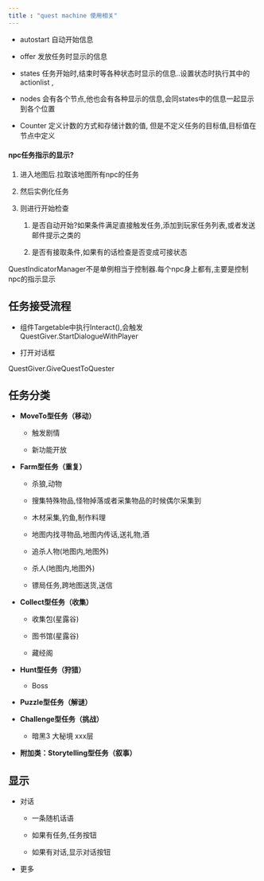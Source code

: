```yaml
---
title : "quest machine 使用相关"
---
```


- autostart  自动开始信息

- offer 发放任务时显示的信息

- states   任务开始时,结束时等各种状态时显示的信息..设置状态时执行其中的actionlist ,

- nodes  会有各个节点,他也会有各种显示的信息,会同states中的信息一起显示到各个位置

- Counter  定义计数的方式和存储计数的值,  但是不定义任务的目标值,目标值在节点中定义

#### npc任务指示的显示?

1. 进入地图后.拉取该地图所有npc的任务

2. 然后实例化任务

3. 则进行开始检查

   1. 是否自动开始?如果条件满足直接触发任务,添加到玩家任务列表,或者发送邮件提示之类的

   2. 是否有接取条件,如果有的话检查是否变成可接状态

QuestIndicatorManager不是单例相当于控制器.每个npc身上都有,主要是控制npc的指示显示

## 任务接受流程

- 组件Targetable中执行Interact(),会触发QuestGiver.StartDialogueWithPlayer

- 打开对话框

QuestGiver.GiveQuestToQuester

## 任务分类

- **MoveTo型任务（移动）**

  * 触发剧情

  * 新功能开放

- **Farm型任务（重复）**

  * 杀狼,动物

  * 搜集特殊物品,怪物掉落或者采集物品的时候偶尔采集到

  * 木材采集,钓鱼,制作料理

  * 地图内找寻物品,地图内传话,送礼物,酒

  * 追杀人物(地图内,地图外)

  * 杀人(地图内,地图外)

  * 镖局任务,跨地图送货,送信

- **Collect型任务（收集）**

  * 收集包(星露谷)

  * 图书馆(星露谷)

  * 藏经阁

- **Hunt型任务（狩猎）**

  * Boss

- **Puzzle型任务（解谜）**

- **Challenge型任务（挑战）**

  * 暗黑3 大秘境 xxx层

- **附加类：Storytelling型任务（叙事）**

## 显示

- 对话

  * 一条随机话语

  * 如果有任务,任务按钮

  * 如果有对话,显示对话按钮

- 更多
